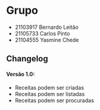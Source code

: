 # Grupo
- 21103917 Bernardo Leitão
- 21105733 Carlos Pinto
- 21104555 Yasmine Chede

## Changelog
#### Versão 1.0:
- Receitas podem ser criadas
- Receitas podem ser listadas
- Receitas podem ser procuradas

